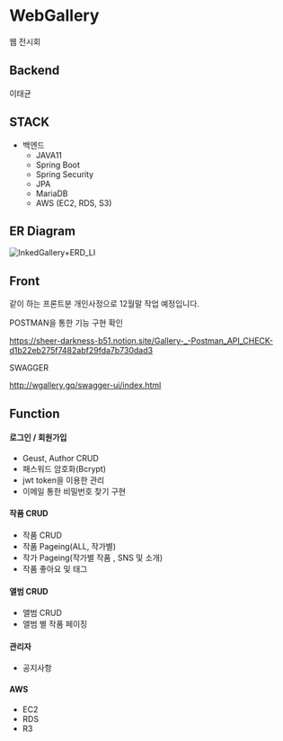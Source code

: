  
# WebGallery
  
웹 전시회

## Backend 
이태균

## STACK
- 백엔드
  - JAVA11
  - Spring Boot
  - Spring Security
  - JPA
  - MariaDB
  - AWS (EC2, RDS, S3)
  
## ER Diagram
  
![InkedGallery+ERD_LI](https://user-images.githubusercontent.com/84495814/140073836-1499ae05-ea6a-40d8-b256-18ab6a04c780.jpg)

## Front
같이 하는 프론트분 개인사정으로 12월말 작업 예정입니다.

POSTMAN을 통한 기능 구현 확인

https://sheer-darkness-b51.notion.site/Gallery-_-Postman_API_CHECK-d1b22eb275f7482abf29fda7b730dad3

SWAGGER

http://wgallery.gq/swagger-ui/index.html


## Function

#### 로그인 / 회원가입
  - Geust, Author CRUD
  - 패스워드 암호화(Bcrypt)
  - jwt token을 이용한 관리
  - 이메일 통한 비밀번호 찾기 구현

#### 작품 CRUD  
  - 작품 CRUD 
  - 작품 Pageing(ALL, 작가별)
  - 작가 Pageing(작가별 작품 , SNS 및 소개)
  - 작품 좋아요 및 태그

#### 앨범 CRUD
  - 앨범 CRUD
  - 앨범 별 작품 페이징
  
#### 관리자
  - 공지사항

#### AWS
  - EC2
  - RDS
  - R3




